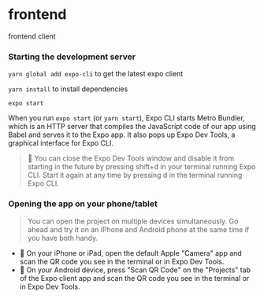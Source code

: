 # frontend
frontend client


### Starting the development server
`yarn global add expo-cli` to get the latest expo client

`yarn install` to install dependencies

`expo start`

When you run `expo start` (or `yarn start`), Expo CLI starts Metro Bundler, which is an HTTP server that compiles the JavaScript code of our app using Babel and serves it to the Expo app. It also pops up Expo Dev Tools, a graphical interface for Expo CLI.

> 👋 You can close the Expo Dev Tools window and disable it from starting in the future by pressing shift+d in your terminal running Expo CLI. Start it again at any time by pressing d in the terminal running Expo CLI.

### Opening the app on your phone/tablet

> You can open the project on multiple devices simultaneously. Go ahead and try it on an iPhone and Android phone at the same time if you have both handy.

- 🍎 On your iPhone or iPad, open the default Apple "Camera" app and scan the QR code you see in the terminal or in Expo Dev Tools.
- 🤖 On your Android device, press "Scan QR Code" on the "Projects" tab of the Expo client app and scan the QR code you see in the terminal or in Expo Dev Tools.
